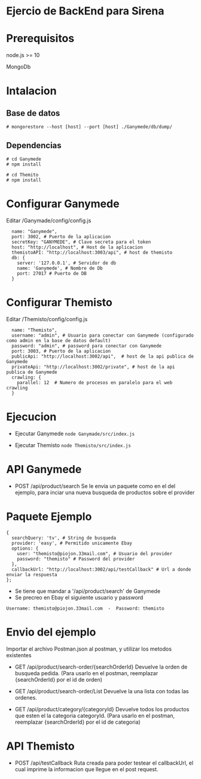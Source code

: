 # Ejercio de BackEnd para Sirena

# Prerequisitos 
node.js >= 10

MongoDb

# Intalacion

Base de datos
-------------

```# mongorestore --host [host] --port [host] ./Ganymede/db/dump/```


Dependencias
-------------

```
# cd Ganymede
# npm install
```

```
# cd Themito
# npm install
```

# Configurar Ganymede 

Editar /Ganymade/config/config.js
```
  name: "Ganymede",
  port: 3002, # Puerto de la aplicacion
  secretKey: "GANYMEDE", # Clave secreta para el token
  host: "http://localhost", # Host de la aplicacion
  themistoAPI: "http://localhost:3003/api", # host de themisto
  db: {
    server: '127.0.0.1', # Servidor de db
    name: 'Ganymede', # Nombre de Db
    port: 27017 # Puerto de DB
  }
```

# Configurar Themisto 

Editar /Themisto/config/config.js
```
  name: "Themisto",
  username: "admin", # Usuario para conectar con Ganymede (configurado como admin en la base de datos default)
  password: "admin", # password para conectar con Ganymede
  port: 3003, # Puerto de la aplicacion
  publicApi: "http://localhost:3002/api",  # host de la api publica de Ganymede
  privateApi: "http://localhost:3002/private", # host de la api publica de Ganymede
  crawling: {
    parallel: 12  # Numero de procesos en paralelo para el web crawling
  }
```

# Ejecucion

* Ejecutar Ganymede
```node Ganymade/src/index.js```

* Ejecutar Themisto
```node Themisto/src/index.js```

# API Ganymede

* POST /api/product/search
Se le envia un paquete como en el del ejemplo, para inciar una nueva busqueda de productos sobre el provider

# Paquete Ejemplo
```
{
  searchQuery: 'tv', # String de busqueda
  provider: 'easy', # Permitido unicamente Ebay
  options: {
    user: "themisto@piojon.33mail.com", # Usuario del provider
    password: "themisto" # Password del provider
  },
  callbackUrl: "http://localhost:3002/api/testCallback" # Url a donde enviar la respuesta
};
```
 - Se tiene que mandar a '/api/product/search' de Ganymede
 - Se precreo en Ebay el siguiente usuario y password 
  ```
  Username: themisto@piojon.33mail.com  -  Password: themisto
  ```

 # Envio del ejemplo 
  Importar el archivo Postman.json al postman, y utilizar los metodos existentes

* GET /api/product/search-order/{searchOrderId}
  Devuelve la orden de busqueda pedida.
  (Para usarlo en el postman, reemplazar {searchOrderId} por el id de orden)

* GET /api/product/search-order/List
  Devuelve la una lista con todas las ordenes.

* GET /api/product/category/{categoryId}
  Devuelve todos los productos que esten el la categoria categoryId.
  (Para usarlo en el postman, reemplazar {searchOrderId} por el id de categoria)

# API Themisto

* POST /api/testCallback
  Ruta creada para poder testear el callbackUrl, el cual imprime la informacion que llegue en el post request.
